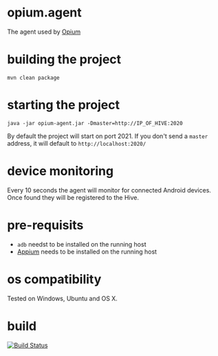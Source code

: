 # opium.agent
The agent used by [Opium](https://github.com/ludovicianul/opium)

# building the project 
`mvn clean package`

# starting the project
`java -jar opium-agent.jar -Dmaster=http://IP_OF_HIVE:2020`

By default the project will start on port 2021. If you don't send a `master` address, it will default to `http://localhost:2020/`

# device monitoring
Every 10 seconds the agent will monitor for connected Android devices. Once found they will be registered to the Hive.

# pre-requisits
- `adb` needst to be installed on the running host
- [Appium](http://appium.io/) needs to be installed on the running host

# os compatibility
Tested on Windows, Ubuntu and OS X.

# build
[![Build Status](https://snap-ci.com/ludovicianul/opium.agent/branch/master/build_image)](https://snap-ci.com/ludovicianul/opium.agent/branch/master)
